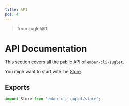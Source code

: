 ```yaml
---
title: API
pos: 4
---
```


> from zuglet@1

# API Documentation

This section covers all the public API of `ember-cli-zuglet`.

You migh want to start with the [Store](api/store).

## Exports

``` javascript
import Store from 'ember-cli-zuglet/store';
```
